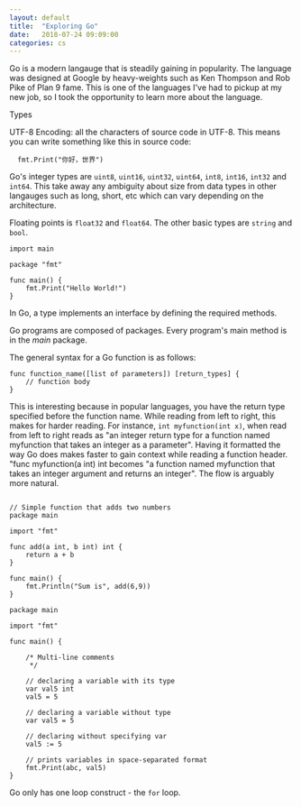 ```yaml
---
layout: default
title:  "Exploring Go"
date:   2018-07-24 09:09:00
categories: cs
---
```


Go is a modern langauge that is steadily gaining in popularity. The language was designed at Google by heavy-weights such as Ken Thompson
and Rob Pike of Plan 9 fame. This is one of the languages I've had to pickup at my new job, so I took the opportunity to learn more about 
the language.

Types

UTF-8 Encoding: all the characters of source code in UTF-8. This means you can write something like this in
source code:
```
  fmt.Print("你好，世界")
```



Go's integer types are `uint8`, `uint16`, `uint32`, `uint64`, `int8`, `int16`, `int32` and `int64`. This take away any ambiguity about size
from data types in other langauges such as long, short, etc which can vary depending on the architecture.

Floating points is `float32` and `float64`. The other basic types are `string` and `bool`.


   
```
import main

package "fmt"

func main() {
    fmt.Print("Hello World!")
}
```
 
 In Go, a type implements an interface by defining the required methods.
 
 Go programs are composed of packages. Every program's main method is in the *main* package.
 
 The general syntax for a Go function is as follows:

```
func function_name([list of parameters]) [return_types] {
    // function body 
}
```
This is interesting because in popular languages, you have the return type specified before the function name. While reading
from left to right, this makes for harder reading. For instance, `int myfunction(int x)`, when read from left to right
reads as "an integer return type for a function named myfunction that takes an integer as a parameter". Having it formatted 
the way Go does makes faster to gain context while reading a function header. "func myfunction(a int) int becomes "a function
named myfunction that takes an integer argument and returns an integer". The flow is arguably more natural.

```

// Simple function that adds two numbers
package main

import "fmt"

func add(a int, b int) int {
	return a + b
}

func main() {
	fmt.Println("Sum is", add(6,9))
}
```

```
package main

import "fmt"

func main() {

	/* Multi-line comments
	 */

	// declaring a variable with its type
	var val5 int
	val5 = 5

	// declaring a variable without type
	var val5 = 5
	
	// declaring without specifying var
	val5 := 5

	// prints variables in space-separated format
	fmt.Print(abc, val5)
}
```

Go only has one loop construct - the `for` loop.
